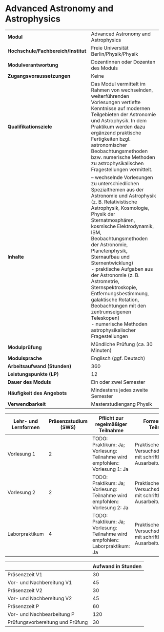 # Advanced Astronomy and Astrophysics
|                                    |   |
|------------------------------------|---|
|**Modul**                           | Advanced Astronomy and Astrophysics |
|**Hochschule/Fachbereich/Institut** | Freie Universität Berlin/Physik/Physik |
|**Modulverantwortung**              | Dozentinnen oder Dozenten des Moduls |
|**Zugangsvoraussetzungen**          | Keine |
|**Qualifikationsziele**             | Das Modul vermittelt im Rahmen von wechselnden, weiterführenden Vorlesungen vertiefte Kenntnisse auf modernen Teilgebieten der Astronomie und Astrophysik. In dem Praktikum werden dazu ergänzend praktische Fertigkeiten bzgl. astronomischer Beobachtungsmethoden bzw. numerische Methoden zu astrophysikalischen Fragestellungen vermittelt. |
|**Inhalte**                         | – wechselnde Vorlesungen zu unterschiedlichen Spezialthemen aus der Astronomie und Astrophysik (z. B. Relativistische Astrophysik, Kosmologie, Physik der Sternatmosphären, kosmische Elektrodynamik, ISM, Beobachtungsmethoden der Astronomie, Planetenphysik, Sternaufbau und Sternentwicklung)<br>- praktische Aufgaben aus der Astronomie (z. B. Astrometrie, Sternspektroskopie, Entfernungsbestimmung, galaktische Rotation, Beobachtungen mit den zentrumseigenen Teleskopen)<br>- numerische Methoden astrophysikalischer Fragestellungen |
|**Modulprüfung**                    | Mündliche Prüfung (ca. 30 Minuten) |
|**Modulsprache**                    | Englisch (ggf. Deutsch) |
|**Arbeitsaufwand (Stunden)**        | 360 |
|**Leistungspunkte (LP)**            | 12 |
|**Dauer des Moduls**                | Ein oder zwei Semester |
|**Häufigkeit des Angebots**         | Mindestens jedes zweite Semester |
|**Verwendbarkeit**                  | Masterstudiengang Physik |

| Lehr- und Lernformen | Präsenzstudium <br> (SWS) | Pflicht zur regelmäßiger Teilnahme | Formen aktiver Teilnahme |
| ---------------------|---------------------------|------------------------------------|------------------------- |
| Vorlesung 1          | 2                         | TODO: Praktikum: Ja; Vorlesung: Teilnahme wird empfohlen:: Vorlesung 1: Ja | Praktische Versuchsdurchführung mit schriftlicher Ausarbeitung |
| Vorlesung 2          | 2                         | TODO: Praktikum: Ja; Vorlesung: Teilnahme wird empfohlen:: Vorlesung 2: Ja | Praktische Versuchsdurchführung mit schriftlicher Ausarbeitung |
| Laborpraktikum       | 4                         | TODO: Praktikum: Ja; Vorlesung: Teilnahme wird empfohlen:: Laborpraktikum: Ja | Praktische Versuchsdurchführung mit schriftlicher Ausarbeitung |

|   | Aufwand in Stunden |
| - |--------------------|
| Präsenzzeit V1                           | 30    |
| Vor- und Nachbereitung V1                | 45    |
| Präsenzzeit V2                           | 30    |
| Vor- und Nachbereitung V2                | 45    |
| Präsenzzeit P                            | 60    |
| Vor- und Nachbearbeitung P               | 120   |
| Prüfungsvorbereitung und Prüfung         | 30    |
